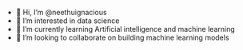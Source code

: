 - 👋 Hi, I’m @neethuignacious
- 👀 I’m interested in data science
- 🌱 I’m currently learning Artificial intelligence and machine learning
- 💞️ I’m looking to collaborate on building machine learning models


<!---
neethuignacious/neethuignacious is a ✨ special ✨ repository because its `README.md` (this file) appears on your GitHub profile.
You can click the Preview link to take a look at your changes.
--->
